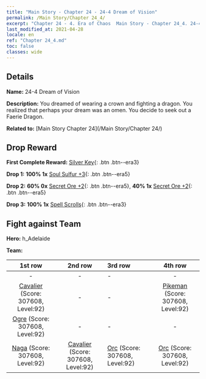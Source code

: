```yaml
---
title: "Main Story - Chapter 24 - 24-4 Dream of Vision"
permalink: /Main Story/Chapter 24_4/
excerpt: "Chapter 24 - 4. Era of Chaos  Main Story - Chapter 24_4. 24-4 Dream of Vision"
last_modified_at: 2021-04-28
locale: en
ref: "Chapter 24_4.md"
toc: false
classes: wide
---
```


## Details

 **Name:** 24-4 Dream of Vision

 **Description:** You dreamed of wearing a crown and fighting a dragon. You realized that perhaps your dream was an omen. You decide to seek out a Faerie Dragon.

 **Related to:** [Main Story Chapter 24](/Main Story/Chapter 24/)

## Drop Reward

 **First Complete Reward:** [Silver Key](/Items/con_693/){: .btn .btn--era3}

 **Drop 1:** **100% 1x** [Soul Sulfur +3](/Items/mat_85/){: .btn .btn--era5}

 **Drop 2:** **60% 0x** [Secret Ore +2](/Items/mat_75/){: .btn .btn--era5}, **40% 1x** [Secret Ore +2](/Items/mat_75/){: .btn .btn--era5}

 **Drop 3:** **100% 1x** [Spell Scrolls](/Items/con_694/){: .btn .btn--era3}


## Fight against Team
 **Hero:** h_Adelaide

 **Team:**


  | 1st row | 2nd row | 3rd row | 4th row |
  |:----:|:----:|:----|:----:|
  | - | - | - | - |
  | [Cavalier](/units/Cavalier/) (Score: 307608, Level:92)  | - | - | [Pikeman](/units/Pikeman/) (Score: 307608, Level:92)  |
  | [Ogre](/units/Ogre/) (Score: 307608, Level:92)  | - | - | - |
  | [Naga](/units/Naga/) (Score: 307608, Level:92)  | [Cavalier](/units/Cavalier/) (Score: 307608, Level:92)  | [Orc](/units/Orc/) (Score: 307608, Level:92)  | [Orc](/units/Orc/) (Score: 307608, Level:92)  |



